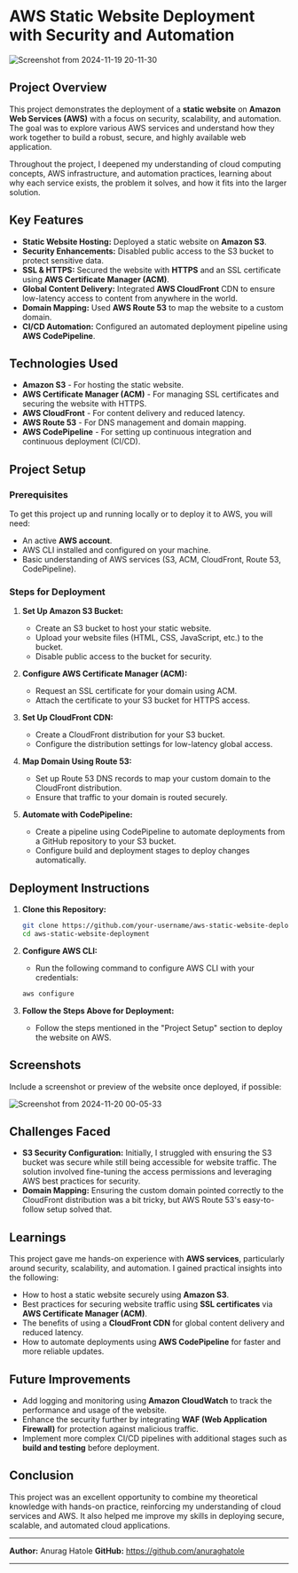 # **AWS Static Website Deployment with Security and Automation**

![Screenshot from 2024-11-19 20-11-30](https://github.com/user-attachments/assets/700d34f2-cf34-4cfc-9afe-e533d8bab6cb)


## **Project Overview**
This project demonstrates the deployment of a **static website** on **Amazon Web Services (AWS)** with a focus on security, scalability, and automation. The goal was to explore various AWS services and understand how they work together to build a robust, secure, and highly available web application. 

Throughout the project, I deepened my understanding of cloud computing concepts, AWS infrastructure, and automation practices, learning about why each service exists, the problem it solves, and how it fits into the larger solution.

## **Key Features**

- **Static Website Hosting:** Deployed a static website on **Amazon S3**.
- **Security Enhancements:** Disabled public access to the S3 bucket to protect sensitive data.
- **SSL & HTTPS:** Secured the website with **HTTPS** and an SSL certificate using **AWS Certificate Manager (ACM)**.
- **Global Content Delivery:** Integrated **AWS CloudFront** CDN to ensure low-latency access to content from anywhere in the world.
- **Domain Mapping:** Used **AWS Route 53** to map the website to a custom domain.
- **CI/CD Automation:** Configured an automated deployment pipeline using **AWS CodePipeline**.

## **Technologies Used**

- **Amazon S3** - For hosting the static website.
- **AWS Certificate Manager (ACM)** - For managing SSL certificates and securing the website with HTTPS.
- **AWS CloudFront** - For content delivery and reduced latency.
- **AWS Route 53** - For DNS management and domain mapping.
- **AWS CodePipeline** - For setting up continuous integration and continuous deployment (CI/CD).

## **Project Setup**

### **Prerequisites**
To get this project up and running locally or to deploy it to AWS, you will need:

- An active **AWS account**.
- AWS CLI installed and configured on your machine.
- Basic understanding of AWS services (S3, ACM, CloudFront, Route 53, CodePipeline).

### **Steps for Deployment**

1. **Set Up Amazon S3 Bucket:**
   - Create an S3 bucket to host your static website.
   - Upload your website files (HTML, CSS, JavaScript, etc.) to the bucket.
   - Disable public access to the bucket for security.

2. **Configure AWS Certificate Manager (ACM):**
   - Request an SSL certificate for your domain using ACM.
   - Attach the certificate to your S3 bucket for HTTPS access.

3. **Set Up CloudFront CDN:**
   - Create a CloudFront distribution for your S3 bucket.
   - Configure the distribution settings for low-latency global access.

4. **Map Domain Using Route 53:**
   - Set up Route 53 DNS records to map your custom domain to the CloudFront distribution.
   - Ensure that traffic to your domain is routed securely.

5. **Automate with CodePipeline:**
   - Create a pipeline using CodePipeline to automate deployments from a GitHub repository to your S3 bucket.
   - Configure build and deployment stages to deploy changes automatically.

## **Deployment Instructions**

1. **Clone this Repository:**

    ```bash
    git clone https://github.com/your-username/aws-static-website-deployment.git
    cd aws-static-website-deployment
    ```

2. **Configure AWS CLI:**
   - Run the following command to configure AWS CLI with your credentials:

    ```bash
    aws configure
    ```

3. **Follow the Steps Above for Deployment:**
   - Follow the steps mentioned in the "Project Setup" section to deploy the website on AWS.

## **Screenshots**

Include a screenshot or preview of the website once deployed, if possible:

![Screenshot from 2024-11-20 00-05-33](https://github.com/user-attachments/assets/edc685db-2298-4679-8e82-921efc59ed80)


## **Challenges Faced**

- **S3 Security Configuration:** Initially, I struggled with ensuring the S3 bucket was secure while still being accessible for website traffic. The solution involved fine-tuning the access permissions and leveraging AWS best practices for security.
- **Domain Mapping:** Ensuring the custom domain pointed correctly to the CloudFront distribution was a bit tricky, but AWS Route 53's easy-to-follow setup solved that.

## **Learnings**

This project gave me hands-on experience with **AWS services**, particularly around security, scalability, and automation. I gained practical insights into the following:

- How to host a static website securely using **Amazon S3**.
- Best practices for securing website traffic using **SSL certificates** via **AWS Certificate Manager (ACM)**.
- The benefits of using a **CloudFront CDN** for global content delivery and reduced latency.
- How to automate deployments using **AWS CodePipeline** for faster and more reliable updates.

## **Future Improvements**

- Add logging and monitoring using **Amazon CloudWatch** to track the performance and usage of the website.
- Enhance the security further by integrating **WAF (Web Application Firewall)** for protection against malicious traffic.
- Implement more complex CI/CD pipelines with additional stages such as **build and testing** before deployment.

## **Conclusion**

This project was an excellent opportunity to combine my theoretical knowledge with hands-on practice, reinforcing my understanding of cloud services and AWS. It also helped me improve my skills in deploying secure, scalable, and automated cloud applications.

---

**Author:** Anurag Hatole
**GitHub:** https://github.com/anuraghatole

---
